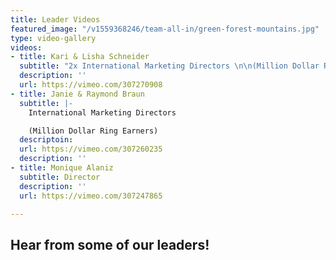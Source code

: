```yaml
---
title: Leader Videos
featured_image: "/v1559368246/team-all-in/green-forest-mountains.jpg"
type: video-gallery
videos:
- title: Kari & Lisha Schneider
  subtitle: "2x International Marketing Directors \n\n(Million Dollar Ring Earners)"
  description: ''
  url: https://vimeo.com/307270908
- title: Janie & Raymond Braun
  subtitle: |-
    International Marketing Directors

    (Million Dollar Ring Earners)
  descriptoin: 
  url: https://vimeo.com/307260235
  description: ''
- title: Monique Alaniz
  subtitle: Director
  description: ''
  url: https://vimeo.com/307247865

---
```

## Hear from some of our leaders!